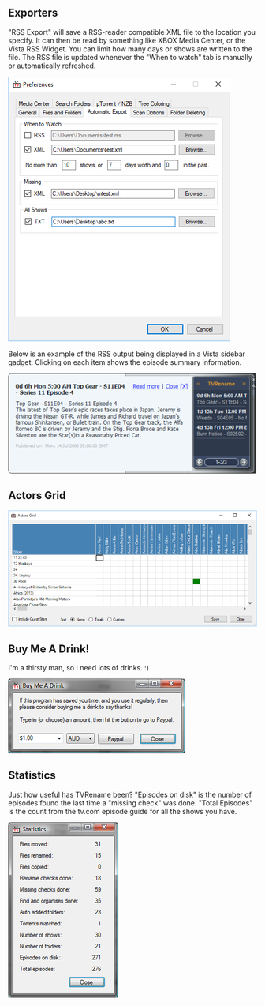 ## Exporters
"RSS Export" will save a RSS-reader compatible XML file to the location you specify. It can then be read by something like XBOX Media Center, or the Vista RSS Widget. You can limit how many days or shows are written to the file. The RSS file is updated whenever the "When to watch" tab is manually or automatically refreshed.

![preferences](images/screenshots/Preferences-Export.PNG)

Below is an example of the RSS output being displayed in a Vista sidebar gadget. Clicking on each item shows the episode summary information.

![rsswidget2](images/UserGuide/rsswidget2.png)

## Actors Grid

![Actors Grid](images/screenshots/ActorsGrid.PNG)

## Buy Me A Drink!
I'm a thirsty man, so I need lots of drinks. :)

![buymeadrink](images/UserGuide/buymeadrink.png)

## Statistics
Just how useful has TVRename been? "Episodes on disk" is the number of episodes found the last time a "missing check" was done. "Total Episodes" is the count from the tv.com episode guide for all the shows you have.

![statistics](images/UserGuide/statistics.png)

